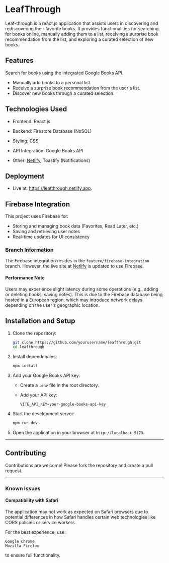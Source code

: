 # LeafThrough

Leaf-through is a react.js application that assists users in discovering and rediscovering their favorite books. It provides functionalities for searching for books online, manually adding them to a list, receiving a surprise book recommendation from the list, and exploring a curated selection of new books.

## Features

Search for books using the integrated Google Books API. 
* Manually add books to a personal list. 
* Receive a surprise book recommendation from the user's list. 
* Discover new books through a curated selection.

## Technologies Used

- Frontend: React.js 

- Backend: Firestore Database (NoSQL)
    
- Styling: CSS 
    
- API Integration: Google Books API
    
- Other: [Netlify](https://www.netlify.com/), Toastify (Notifications)

## Deployment

- Live at: https://leafthrough.netlify.app.

## Firebase Integration
This project uses Firebase for:
- Storing and managing book data (Favorites, Read Later, etc.)
- Saving and retrieving user notes
- Real-time updates for UI consistency

### Branch Information
The Firebase integration resides in the `feature/firebase-integration` branch. However, the live site at [Netlify](https://leafthrough.netlify.app) is updated to use Firebase.

#### Performance Note
Users may experience slight latency during some operations (e.g., adding or deleting books, saving notes). This is due to the Firebase database being hosted in a European region, which may introduce network delays depending on the user's geographic location.

## Installation and Setup

1. Clone the repository:
    
    ```bash
    git clone https://github.com/yourusername/leafthrough.git
    cd leafthrough
    ```
    
2. Install dependencies:
    
    ```bash
    npm install
    ```
    
3. Add your Google Books API key:
    
    - Create a `.env` file in the root directory.
    - Add your API key:
        
        ```
        VITE_API_KEY=your-google-books-api-key
        ```
        
4. Start the development server:
    
    ```bash
    npm run dev
    ```
    
5. Open the application in your browser at `http://localhost:5173`.
    
---

## Contributing

Contributions are welcome! Please fork the repository and create a pull request.

---
### Known Issues
#### Compatibility with Safari

The application may not work as expected on Safari browsers due to potential differences in how Safari handles certain web technologies like CORS policies or service workers.

For the best experience, use:

    Google Chrome
    Mozilla Firefox

to ensure full functionality.
